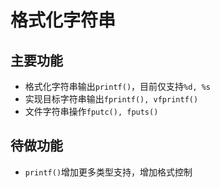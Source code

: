 # 格式化字符串

## 主要功能

- 格式化字符串输出`printf()`，目前仅支持`%d, %s`
- 实现目标字符串输出`fprintf(), vfprintf()`
- 文件字符串操作`fputc(), fputs()`

## 待做功能

- `printf()`增加更多类型支持，增加格式控制